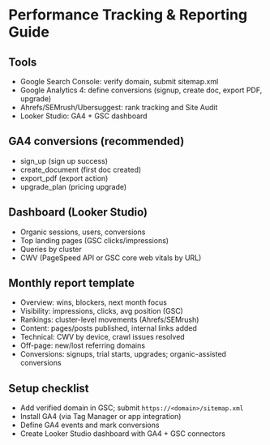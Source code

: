 # Performance Tracking & Reporting Guide

## Tools

- Google Search Console: verify domain, submit sitemap.xml
- Google Analytics 4: define conversions (signup, create doc, export PDF, upgrade)
- Ahrefs/SEMrush/Ubersuggest: rank tracking and Site Audit
- Looker Studio: GA4 + GSC dashboard

## GA4 conversions (recommended)

- sign_up (sign up success)
- create_document (first doc created)
- export_pdf (export action)
- upgrade_plan (pricing upgrade)

## Dashboard (Looker Studio)

- Organic sessions, users, conversions
- Top landing pages (GSC clicks/impressions)
- Queries by cluster
- CWV (PageSpeed API or GSC core web vitals by URL)

## Monthly report template

- Overview: wins, blockers, next month focus
- Visibility: impressions, clicks, avg position (GSC)
- Rankings: cluster-level movements (Ahrefs/SEMrush)
- Content: pages/posts published, internal links added
- Technical: CWV by device, crawl issues resolved
- Off-page: new/lost referring domains
- Conversions: signups, trial starts, upgrades; organic-assisted conversions

## Setup checklist

- Add verified domain in GSC; submit `https://<domain>/sitemap.xml`
- Install GA4 (via Tag Manager or app integration)
- Define GA4 events and mark conversions
- Create Looker Studio dashboard with GA4 + GSC connectors
